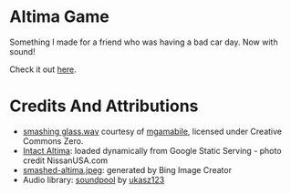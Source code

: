 # Altima Game

Something I made for a friend who was having a bad car day. Now with sound!

Check it out [here](https://russ741.github.io/altima-game/).

# Credits And Attributions
* [smashing glass.wav](https://freesound.org/people/mgamabile/sounds/440773/) courtesy of [mgamabile](https://freesound.org/people/mgamabile/), licensed under Creative Commons Zero.
* [Intact Altima](https://encrypted-tbn1.gstatic.com/images?q=tbn:ANd9GcT1E6kYE5_d9uoMa9N8cUPCsLpcM4RNss-wwzFsqqfmOfGFUJ9-): loaded dynamically from Google Static Serving - photo credit NissanUSA.com
* [smashed-altima.jpeg](altima_game/images/smashed-altima.jpeg): generated by Bing Image Creator
* Audio library: [soundpool](https://pub.dev/packages/soundpool) by [ukasz123](https://github.com/ukasz123)
